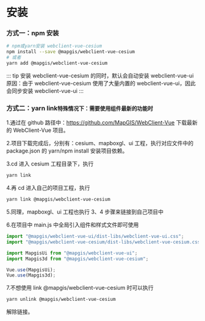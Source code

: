 # 安装

### 方式一：npm 安装

```bash
# npm或yarn安装 webclient-vue-cesium
npm install --save @mapgis/webclient-vue-cesium
# 或者
yarn add @mapgis/webclient-vue-cesium
```

::: tip 安装 webclient-vue-cesium 的同时，默认会自动安装 webclient-vue-ui
原因：由于 webclient-vue-cesium 使用了大量内置的 webclient-vue-ui，因此会同步安装 webclient-vue-ui
:::

### 方式二：yarn link`特殊情况下：需要使用组件最新的功能时`

1.通过在 github 路径中：https://github.com/MapGIS/WebClient-Vue 下载最新的 WebClient-Vue 项目。

2.项目下载完成后，分别有：cesium、mapboxgl、ui 工程，执行对应文件中的 package.json 的 yarn/npm install 安装项目依赖。

3.cd 进入 cesium 工程目录下，执行

```bash
yarn link
```

4.再 cd 进入自己的项目工程，执行

```bash
yarn link @mapgis/webclient-vue-cesium
```

5.同理，mapboxgl、ui 工程也执行 3、4 步骤来链接到自己项目中

6.在项目中 main.js 中全局引入组件和样式文件即可使用

```js
import "@mapgis/webclient-vue-ui/dist-libs/webclient-vue-ui.css";
import "@mapgis/webclient-vue-cesium/dist-libs/webclient-vue-cesium.css";

import MapgisUi from "@mapgis/webclient-vue-ui";
import Mapgis3d from "@mapgis/webclient-vue-cesium";

Vue.use(MapgisUi);
Vue.use(Mapgis3d);
```

7.不想使用 link @mapgis/webclient-vue-cesium 时可以执行

```bash
yarn unlink @mapgis/webclient-vue-cesium
```

解除链接。
